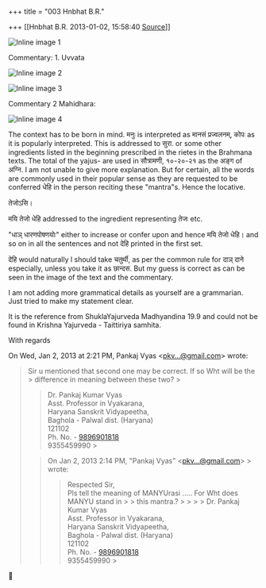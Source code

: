 +++
title = "003 Hnbhat B.R."

+++
[[Hnbhat B.R.	2013-01-02, 15:58:40 [Source](https://groups.google.com/g/bvparishat/c/lcMYIC70nig)]]



![Inline image 1](https://groups.google.com/group/bvparishat/attach/6b1b0aa30bfe2131/image.png?part=0.2)  

Commentary: 1. Uvvata

  

![Inline image 2](https://groups.google.com/group/bvparishat/attach/6b1b0aa30bfe2131/image.png?part=0.3)  

![Inline image 3](https://groups.google.com/group/bvparishat/attach/6b1b0aa30bfe2131/image.png?part=0.1)  

  

Commentary 2 Mahidhara:

  

![Inline image 4](https://groups.google.com/group/bvparishat/attach/6b1b0aa30bfe2131/image.png?part=0.4)  

  

The context has to be born in mind. मनुः is interpreted as मानसं प्रज्वलनम्, कोपः as it is popularly interpreted. This is addressed to सुरा. or some other ingredients listed in the beginning prescribed in the rietes in the Brahmana texts. The total of the yajus- are used in सौत्रामणी, १०-२०-२१ as the अङ्ग of अग्नि. I am not unable to give more explanation. But for certain, all the words are commonly used in their popular sense as they are requested to be conferred धेहि in the person reciting these "mantra"s. Hence the locative.

  

तेजोऽसि।

मयि तेजो धेहि addressed to the ingredient representing तेजः etc.

  

"धाञ् धारणपोषणयोः" either to increase or confer upon and hence मयि तेजो धेहि। and so on in all the sentences and not देहि printed in the first set.

  

देहि would naturally l should take चतुर्थी, as per the common rule for दाञ् दाने especially, unless you take it as छान्दस. But my guess is correct as can be seen in the image of the text and the commentary.

  

I am not adding more grammatical details as yourself are a grammarian. Just tried to make my statement clear.

  

It is the reference from ShuklaYajurveda Madhyandina 19.9 and could not be found in Krishna Yajurveda - Taittiriya samhita.

  

With regards

  

  

  

  

  

  
  

On Wed, Jan 2, 2013 at 2:21 PM, Pankaj Vyas \<[pkv...@gmail.com]()\> wrote:  

> Sir u mentioned that second one may be correct. If so Wht will be the > difference in meaning between these two? >
> 
> > Dr. Pankaj Kumar Vyas  
> Asst. Professor in Vyakarana,  
> Haryana Sanskrit Vidyapeetha,  
> Baghola - Palwal dist. (Haryana)  
> 121102  
> Ph. No. - [9896901818](tel:9896901818)  
> 9355459990 >
> 
> > 
> > 
> > 
> > On Jan 2, 2013 2:14 PM, "Pankaj Vyas" \<[pkv...@gmail.com]()\> > wrote:  
> > > Respected Sir,  
> > Pls tell the meaning of MANYUrasi ..... For Wht does MANYU stand in > > this mantra.? > > > > Dr. Pankaj Kumar Vyas  
> > Asst. Professor in Vyakarana,  
> > Haryana Sanskrit Vidyapeetha,  
> > Baghola - Palwal dist. (Haryana)  
> > 121102  
> > Ph. No. - [9896901818](tel:9896901818)  
> > 9355459990 >
> 
> > 
> > 



